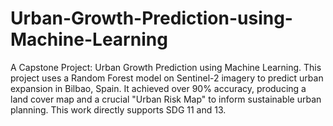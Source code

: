 # Urban-Growth-Prediction-using-Machine-Learning
A Capstone Project: Urban Growth Prediction using Machine Learning. This project uses a Random Forest model on Sentinel-2 imagery to predict urban expansion in Bilbao, Spain. It achieved over 90% accuracy, producing a land cover map and a crucial "Urban Risk Map" to inform sustainable urban planning. This work directly supports SDG 11 and 13.
